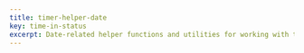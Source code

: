 ```yaml
---
title: timer-helper-date
key: time-in-status
excerpt: Date-related helper functions and utilities for working with timer field date operations and time calculations in Jira workflows.
---
```

